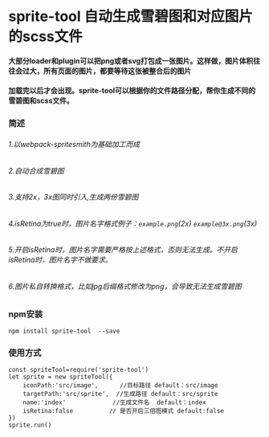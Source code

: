 
sprite-tool 自动生成雪碧图和对应图片的scss文件
===

#### 大部分loader和plugin可以把png或者svg打包成一张图片。这样做，图片体积往往会过大，所有页面的图片，都要等待这张被整合后的图片
#### 加载完以后才会出现。sprite-tool可以根据你的文件路径分配，帮你生成不同的雪碧图和scss文件。

### 简述

###### 1.以webpack-spritesmith为基础加工而成
###### 2.自动合成雪碧图
###### 3.支持2x，3x图同时引入,生成两份雪碧图
###### 4.isRetina为true时，图片名字格式例子：`example.png`(2x) `example@3x.png`(3x)
###### 5.开启isRetina时，图片名字需要严格按上述格式，否则无法生成。不开启isRetina时，图片名字不做要求。
###### 6.图片私自转换格式，比如jpg后缀格式修改为png，会导致无法生成雪碧图



### npm安装

```
npm install sprite-tool  --save
```


### 使用方式
```
const spriteTool=require('sprite-tool')
let sprite = new spriteTool({
    iconPath:'src/image',      //目标路径 default：src/image
    targetPath:'src/sprite',  //生成路径 default：src/sprite
    name:'index'             //生成文件名  default：index
    isRetina:false          // 是否开启三倍图模式 default:false
})
sprite.run()
```

